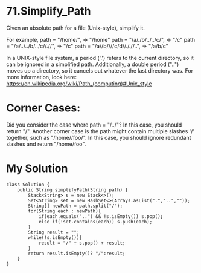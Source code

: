# 71.Simplify_Path
Given an absolute path for a file (Unix-style), simplify it. 

For example,
path = "/home/", => "/home"
path = "/a/./b/../../c/", => "/c"
path = "/a/../../b/../c//.//", => "/c"
path = "/a//b////c/d//././/..", => "/a/b/c"

In a UNIX-style file system, a period ('.') refers to the current directory, so it can be ignored in a simplified path. Additionally, a double period ("..") moves up a directory, so it cancels out whatever the last directory was. For more information, look here: https://en.wikipedia.org/wiki/Path_(computing)#Unix_style

# Corner Cases:

Did you consider the case where path = "/../"?
In this case, you should return "/".
Another corner case is the path might contain multiple slashes '/' together, such as "/home//foo/".
In this case, you should ignore redundant slashes and return "/home/foo".
# My Solution
```
class Solution {
    public String simplifyPath(String path) {
        Stack<String> s = new Stack<>();
        Set<String> set = new HashSet<>(Arrays.asList(".","..",""));
        String[] newPath = path.split("/");
        for(String each : newPath){
            if(each.equals("..") && !s.isEmpty()) s.pop();
            else if(!set.contains(each)) s.push(each);
        }
        String result = "";
        while(!s.isEmpty()){
            result = "/" + s.pop() + result;
        }
        return result.isEmpty()? "/":result;
    }
}
```
